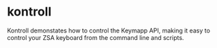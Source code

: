 # kontroll
Kontroll demonstates how to control the Keymapp API, making it easy to control your ZSA keyboard from the command line and scripts.
